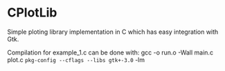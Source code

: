 # CPlotLib
Simple ploting library implementation in C which has easy integration with Gtk. 

Compilation for example_1.c can be done with:
gcc  -o run.o -Wall main.c plot.c `pkg-config --cflags --libs gtk+-3.0` -lm
